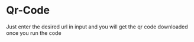 # Qr-Code
Just enter the desired url in input and you will get the qr code downloaded once you run the code
